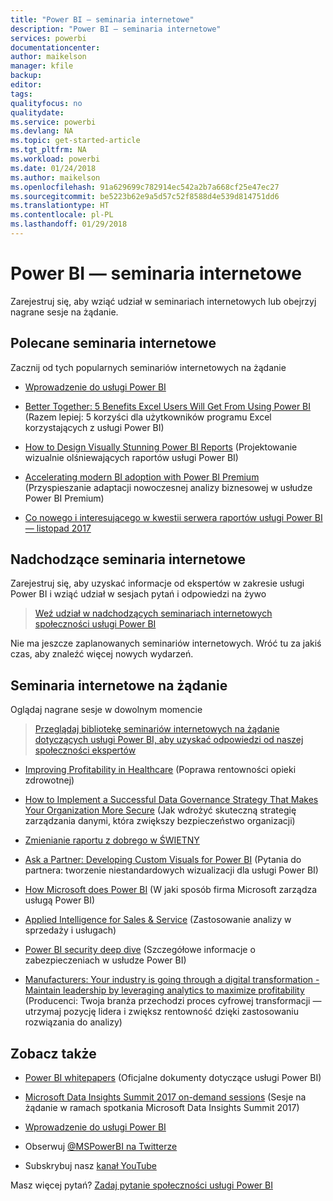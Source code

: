 ```yaml
---
title: "Power BI — seminaria internetowe"
description: "Power BI — seminaria internetowe"
services: powerbi
documentationcenter: 
author: maikelson
manager: kfile
backup: 
editor: 
tags: 
qualityfocus: no
qualitydate: 
ms.service: powerbi
ms.devlang: NA
ms.topic: get-started-article
ms.tgt_pltfrm: NA
ms.workload: powerbi
ms.date: 01/24/2018
ms.author: maikelson
ms.openlocfilehash: 91a629699c782914ec542a2b7a668cf25e47ec27
ms.sourcegitcommit: be5223b62e9a5d57c52f8588d4e539d814751dd6
ms.translationtype: HT
ms.contentlocale: pl-PL
ms.lasthandoff: 01/29/2018
---
```

# <a name="power-bi-webinars"></a>Power BI — seminaria internetowe

Zarejestruj się, aby wziąć udział w seminariach internetowych lub obejrzyj nagrane sesje na żądanie.

## <a name="featured-webinars"></a>Polecane seminaria internetowe

Zacznij od tych popularnych seminariów internetowych na żądanie

- [Wprowadzenie do usługi Power BI](https://info.microsoft.com/getting-started-with-power-bi-ondemand.html?Is=Website)

- [Better Together: 5 Benefits Excel Users Will Get From Using Power BI](https://info.microsoft.com/excel-powerbi-better-together.html?Is=Website) (Razem lepiej: 5 korzyści dla użytkowników programu Excel korzystających z usługi Power BI)

- [How to Design Visually Stunning Power BI Reports](https://community.powerbi.com/t5/Webinars-and-Video-Gallery/5-3-17-Webinar-How-to-Design-Visually-Stunning-Power-BI-Reports/m-p/168204?Is=Website) (Projektowanie wizualnie olśniewających raportów usługi Power BI)

- [Accelerating modern BI adoption with Power BI Premium](https://info.microsoft.com/powerbi-premium-webinar-ondemand.html?Is=Website) (Przyspieszanie adaptacji nowoczesnej analizy biznesowej w usłudze Power BI Premium)

- [Co nowego i interesującego w kwestii serwera raportów usługi Power BI — listopad 2017](https://info.microsoft.com/whats-new-powerbi-report-server.html?Is=Website)

## <a name="upcoming-webinars"></a>Nadchodzące seminaria internetowe

Zarejestruj się, aby uzyskać informacje od ekspertów w zakresie usługi Power BI i wziąć udział w sesjach pytań i odpowiedzi na żywo

>[Weź udział w nadchodzących seminariach internetowych społeczności usługi Power BI](https://community.powerbi.com/t5/Webinars-and-Video-Gallery/bd-p/VideoTipsTricks?filter=webinars&featured=yes&Is=Website)

Nie ma jeszcze zaplanowanych seminariów internetowych. Wróć tu za jakiś czas, aby znaleźć więcej nowych wydarzeń.

## <a name="on-demand-webinars"></a>Seminaria internetowe na żądanie

Oglądaj nagrane sesje w dowolnym momencie

>[Przeglądaj bibliotekę seminariów internetowych na żądanie dotyczących usługi Power BI, aby uzyskać odpowiedzi od naszej społeczności ekspertów](https://community.powerbi.com/t5/Webinars-and-Video-Gallery/bd-p/VideoTipsTricks?filter=webinars&featured=yes&Is=Website)

- [Improving Profitability in Healthcare](https://info.microsoft.com/improving-profitability-in-healthcare.html?Is=Website) (Poprawa rentowności opieki zdrowotnej)

- [How to Implement a Successful Data Governance Strategy That Makes Your Organization More Secure](https://info.microsoft.com/powerbi-data-governance-strategy-ondemand.html?Is=Website) (Jak wdrożyć skuteczną strategię zarządzania danymi, która zwiększy bezpieczeństwo organizacji)

- [Zmienianie raportu z dobrego w ŚWIETNY](https://community.powerbi.com/t5/Webinars-and-Video-Gallery/Power-BI-Transforming-A-Report-From-Good-to-GREAT/m-p/315119?Is=Website)

- [Ask a Partner: Developing Custom Visuals for Power BI](https://community.powerbi.com/t5/Webinars-and-Video-Gallery/Ask-a-Partner-Developing-Custom-Visuals-for-Power-BI/m-p/150368?Is=Website) (Pytania do partnera: tworzenie niestandardowych wizualizacji dla usługi Power BI)

- [How Microsoft does Power BI](https://info.microsoft.com/US-PowerBI-WBNR-FY17-11Nov-29-BIATMIcrosoft274828_01Registration-ForminBody.html?Is=Website) (W jaki sposób firma Microsoft zarządza usługą Power BI)

- [Applied Intelligence for Sales & Service](https://info.microsoft.com/applied-intelligence-for-sales-service.html?Is=Website) (Zastosowanie analizy w sprzedaży i usługach)

- [Power BI security deep dive](https://community.powerbi.com/t5/Webinars-and-Video-Gallery/5-23-2017-Power-BI-security-deep-dive-by-Kasper-de-Jonge/m-p/161476?Is=Website) (Szczegółowe informacje o zabezpieczeniach w usłudze Power BI)

- [Manufacturers: Your industry is going through a digital transformation - Maintain leadership by leveraging analytics to maximize profitability](https://info.microsoft.com/digital-transformation-in-manufacturing.html?Is=Website) (Producenci: Twoja branża przechodzi proces cyfrowej transformacji — utrzymaj pozycję lidera i zwiększ rentowność dzięki zastosowaniu rozwiązania do analizy)

## <a name="see-also"></a>Zobacz także

- [Power BI whitepapers](whitepapers.md) (Oficjalne dokumenty dotyczące usługi Power BI)

- [Microsoft Data Insights Summit 2017 on-demand sessions](https://community.powerbi.com/t5/Data-Insights-Summit-2017-On/bd-p/DataInsightsSummit2017OnDemand?Is=Website) (Sesje na żądanie w ramach spotkania Microsoft Data Insights Summit 2017)

- [Wprowadzenie do usługi Power BI](service-get-started.md)

- Obserwuj [@MSPowerBI na Twitterze](https://twitter.com/mspowerbi)

- Subskrybuj nasz [kanał YouTube](https://www.youtube.com/mspowerbi)

Masz więcej pytań? [Zadaj pytanie społeczności usługi Power BI](https://community.powerbi.com/)
